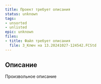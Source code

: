 ```yaml
---
title: Проект требует описания
status: unknown
tags:
- unsorted
- unlisted
epic: unknown
files:
- title: Файл требует описания
  file: 3_Ключ на 13.20241027-124542.FCStd
---
```



## Описание

Произвольное описание